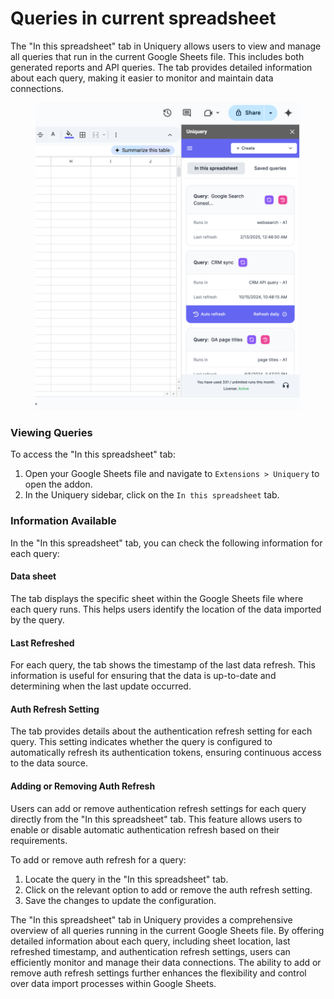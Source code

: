 # Queries in current spreadsheet

The "In this spreadsheet" tab in Uniquery allows users to view and manage all queries that run in the current Google Sheets file. This includes both generated reports and API queries. The tab provides detailed information about each query, making it easier to monitor and maintain data connections.

<figure><img src=".gitbook/assets/image (1) (1) (1).png" alt=""><figcaption></figcaption></figure>

### Viewing Queries

To access the "In this spreadsheet" tab:

1. Open your Google Sheets file and navigate to `Extensions > Uniquery` to open the addon.
2. In the Uniquery sidebar, click on the `In this spreadsheet` tab.

### Information Available

In the "In this spreadsheet" tab, you can check the following information for each query:

#### Data sheet&#x20;

The tab displays the specific sheet within the Google Sheets file where each query runs. This helps users identify the location of the data imported by the query.

#### Last Refreshed

For each query, the tab shows the timestamp of the last data refresh. This information is useful for ensuring that the data is up-to-date and determining when the last update occurred.

#### Auth Refresh Setting

The tab provides details about the authentication refresh setting for each query. This setting indicates whether the query is configured to automatically refresh its authentication tokens, ensuring continuous access to the data source.

#### Adding or Removing Auth Refresh

Users can add or remove authentication refresh settings for each query directly from the "In this spreadsheet" tab. This feature allows users to enable or disable automatic authentication refresh based on their requirements.

To add or remove auth refresh for a query:

1. Locate the query in the "In this spreadsheet" tab.
2. Click on the relevant option to add or remove the auth refresh setting.
3. Save the changes to update the configuration.

The "In this spreadsheet" tab in Uniquery provides a comprehensive overview of all queries running in the current Google Sheets file. By offering detailed information about each query, including sheet location, last refreshed timestamp, and authentication refresh settings, users can efficiently monitor and manage their data connections. The ability to add or remove auth refresh settings further enhances the flexibility and control over data import processes within Google Sheets.
